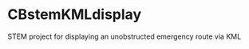 CBstemKMLdisplay
================

STEM project for displaying an unobstructed emergency route via KML
